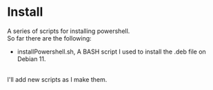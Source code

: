 # Install

A series of scripts for installing powershell. </br> 
So far there are the following: </br>
* installPowershell.sh, A BASH script I used to install the .deb file on Debian 11.

</br>
I'll add new scripts as I make them.

